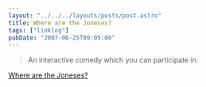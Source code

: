 ```yaml
---
layout: "../../../layouts/posts/post.astro"
title: Where are the Joneses?
tags: ["linklog"]
pubDate: "2007-06-25T09:05:00"
---
```


> An interactive comedy which you can participate in.

[Where are the Joneses?](http://www.wherearethejoneses.com/)
